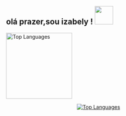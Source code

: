 <h2> olá prazer,sou izabely ! <img src="https://media.giphy.com/media/mGcNjsfWAjY5AEZNw6/giphy.gif" width="50"></h2>

<div>
  <a href="https://github.com/izabelydaluz">
  <img  height="180em" src="https://github-readme-stats.vercel.app/api?username=izabelydaluz&layout=compact&theme=apprentice&show_icons=true" alt="Top Languages" loading="lazy"" />
  </div>


<p align="center">
  <img src="https://github-readme-stats.vercel.app/api/top-langs/?username=GuilhermePoma&layout=compact&theme=apprentice&show_icons=true" alt="Top Languages" loading="lazy"/>
</p>
